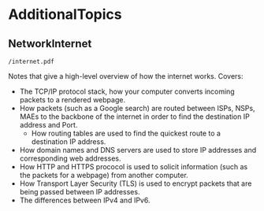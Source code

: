 
# AdditionalTopics

## NetworkInternet

`/internet.pdf`

Notes that give a high-level overview of how the internet works. Covers:
* The TCP/IP protocol stack, how your computer converts incoming packets to a rendered webpage.
* How packets (such as a Google search) are routed between ISPs, NSPs, MAEs to the backbone of the internet in order to find the destination IP address and Port.
    * How routing tables are used to find the quickest route to a destination IP address.
* How domain names and DNS servers are used to store IP addresses and corresponding web addresses.
* How HTTP and HTTPS prococol is used to solicit information (such as the packets for a webpage) from another computer.
* How Transport Layer Security (TLS) is used to encrypt packets that are being passed between IP addresses.
* The differences between IPv4 and IPv6.
